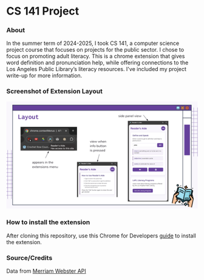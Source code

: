 # CS 141 Project

### About
In the summer term of 2024-2025, I took CS 141, a computer science project course that focuses on projects for the public sector. I chose to focus on promoting adult literacy. This is a chrome extension that gives word definition and pronunciation help, while offering connections to the Los Angeles Public Library’s literacy resources. I've included my project write-up for more information.

### Screenshot of Extension Layout
![Expected Layout of Reader's Aide](https://github.com/dabellar/literacy_ext/blob/main/layout_example.png "Layout of Reader's Aide")

### How to install the extension
After cloning this repository, use this Chrome for Developers [guide](https://developer.chrome.com/docs/extensions/get-started/tutorial/hello-world#load-unpacked) to install the extension. 

### Source/Credits 
Data from [Merriam Webster API](https://dictionaryapi.com/products/api-intermediate-dictionary)